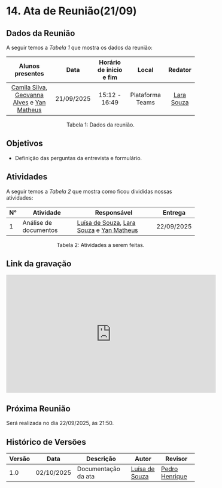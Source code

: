 # 14. Ata de Reunião(21/09)

## Dados da Reunião

A seguir temos a <i>Tabela 1</i> que mostra os dados da reunião:

| Alunos presentes  |  Data    | Horário de inicio e fim |  Local  | Redator |
| :--------------------------------------------------------------------------------------: | :--------: | :---------------------: | :--------------: | :--------------: |
|[Camila Silva](https://github.com/CamilaSilvaC), [Geovanna Alves](https://github.com/GeovannaUmbelino) e [Yan Matheus](https://github.com/Yanmatheus0812) | 21/09/2025 |      15:12 - 16:49     | Plataforma Teams | [Lara Souza](https://github.com/mel14-hub)|

<figcaption align="center">Tabela 1: Dados da reunião.</figcaption>

## Objetivos

- Definição das perguntas da entrevista e formulário.

## Atividades

A seguir temos a <i>Tabela 2</i> que mostra como ficou divididas nossas atividades:

| N°| Atividade | Responsável | Entrega |
| ---- | ---- | ---- | ----|
|1| Análise de documentos |[Luísa de Souza](https://github.com/Luisa12ll), [Lara Souza](https://github.com/mel14-hub) e [Yan Matheus](https://github.com/Yanmatheus0812)| 22/09/2025 |

<figcaption align="center">Tabela 2: Atividades a serem feitas.</figcaption>

## Link da gravação

<iframe width="560" height="315" src="https://www.youtube.com/embed/c44olQN8pug?si=lqjasODsIrp_cXJI" title="YouTube video player" frameborder="0" allow="accelerometer; autoplay; clipboard-write; encrypted-media; gyroscope; picture-in-picture; web-share" referrerpolicy="strict-origin-when-cross-origin" allowfullscreen></iframe>

## Próxima Reunião

Será realizada no dia 22/09/2025, às 21:50.

## Histórico de Versões

| Versão | Data       | Descrição           | Autor                                                      | Revisor                                                 |
|--------|------------|--------------------|------------------------------------------------------------|----------------------------------------------------------|
| 1.0    | 02/10/2025 | Documentação da ata | [Luísa de Souza](https://github.com/Luisa12ll)  | [Pedro Henrique](https://github.com/pedrohpsantos)  |
